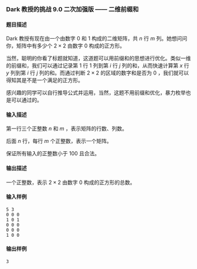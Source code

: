 ### Dark 教授的挑战 9.0 二次加强版 —— 二维前缀和

#### 题目描述

Dark 教授有现在由一个由数字 $0$ 和 $1$ 构成的二维矩阵，共 $n$ 行 $m$ 列。她想问问你，矩阵中有多少个 $2 \times 2$ 由数字 $0$ 构成的正方形。

当然，聪明的你看了标题就知道，这道题可以用前缀和的思想进行优化。类似一维的前缀和，我们可以通过记录第 $1$ 行 $1$ 列到第 $i$ 行 $j$ 列的和，从而快速计算第 $x$ 行 $y$ 列到第 $i$ 行 $j$ 列的和。而通过判断 $2 \times 2$ 的区域的数字和是否为 $0$ ，我们就可以得知其是不是一个满足的正方形。

感兴趣的同学可以自行推导公式并运用，当然，这题不用前缀和优化，暴力枚举也是可以通过的。

#### 输入描述

第一行三个正整数 $n$ 和 $m$ ，表示矩阵的行数、列数。

后面 $n$ 行，每行 $m$ 个正整数，表示一个矩阵。

保证所有输入的正整数小于 100 且合法。

#### 输出描述

一个正整数，表示 $2\times 2$ 由数字 $0$ 构成的正方形的总数。

#### 输入样例

```
5 3
0 0 0
1 0 1
0 0 0
0 0 0
1 0 0
```

#### 输出样例

```
3
```
